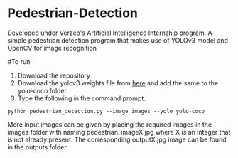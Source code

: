 # Pedestrian-Detection
Developed under Verzeo's Artificial Intelligence Internship program. A simple pedestrian detection program that makes use of YOLOv3 model and OpenCV for image recognition

#To run
1. Download the repository 
2. Download the yolov3.weights file from [here](https://drive.google.com/file/d/1ifZ4WnXYOKHwSiKS9XfVuBJtaeZfNdIF/view?usp=sharing) and add the same to the yolo-coco folder.
3. Type the following in the command prompt.

`python pedestrian_detection.py --image images --yolo yolo-coco`

More input images can be given by placing the required images in the images folder with naming pedestrian_imageX.jpg where X is an integer that is not already present. The corresponding outputX.jpg image can be found in the outputs folder.
